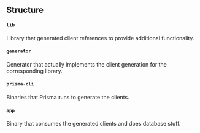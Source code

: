 ## Structure

#### `lib`

Library that generated client references to provide additional functionality.

#### `generator`

Generator that actually implements the client generation for the corresponding library.

#### `prisma-cli`

Binaries that Prisma runs to generate the clients.

#### `app`

Binary that consumes the generated clients and does database stuff.
